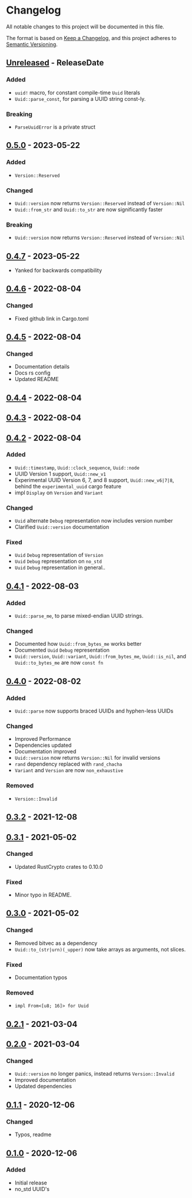 # Changelog

All notable changes to this project will be documented in this file.

The format is based on [Keep a Changelog](https://keepachangelog.com/en/1.1.0/),
and this project adheres to [Semantic Versioning](https://semver.org/spec/v2.0.0.html).

<!-- next-header -->

## [Unreleased] - ReleaseDate

### Added

- `uuid!` macro, for constant compile-time `Uuid` literals
- `Uuid::parse_const`, for parsing a UUID string const-ly.

### Breaking

- `ParseUuidError` is a private struct

## [0.5.0] - 2023-05-22

### Added

- `Version::Reserved`

### Changed

- `Uuid::version` now returns `Version::Reserved` instead of `Version::Nil`
- `Uuid::from_str` and `Uuid::to_str` are now significantly faster

### Breaking

- `Uuid::version` now returns `Version::Reserved` instead of `Version::Nil`

## [0.4.7] - 2023-05-22

- Yanked for backwards compatibility

## [0.4.6] - 2022-08-04

### Changed

- Fixed github link in Cargo.toml

## [0.4.5] - 2022-08-04

### Changed

- Documentation details
- Docs rs config
- Updated README

## [0.4.4] - 2022-08-04

## [0.4.3] - 2022-08-04

## [0.4.2] - 2022-08-04

### Added

- `Uuid::timestamp`, `Uuid::clock_sequence`, `Uuid::node`
- UUID Version 1 support, `Uuid::new_v1`
- Experimental UUID Version 6, 7, and 8 support, `Uuid::new_v6|7|8`, behind the `experimental_uuid` cargo feature
- impl `Display` on `Version` and `Variant`

### Changed

- `Uuid` alternate `Debug` representation now includes version number
- Clarified `Uuid::version` documentation

### Fixed

- `Uuid` `Debug` representation of `Version`
- `Uuid` `Debug` representation on `no_std`
- `Uuid` `Debug` representation in general..

## [0.4.1] - 2022-08-03

### Added

- `Uuid::parse_me`, to parse mixed-endian UUID strings.

### Changed

- Documented how `Uuid::from_bytes_me` works better
- Documented `Uuid` `Debug` representation
- `Uuid::version`, `Uuid::variant`, `Uuid::from_bytes_me`, `Uuid::is_nil`, and `Uuid::to_bytes_me` are now `const fn`

## [0.4.0] - 2022-08-02

### Added

- `Uuid::parse` now supports braced UUIDs and hyphen-less UUIDs

### Changed

- Improved Performance
- Dependencies updated
- Documentation improved
- `Uuid::version` now returns `Version::Nil` for invalid versions
- `rand` dependency replaced with `rand_chacha`
- `Variant` and `Version` are now `non_exhaustive`

### Removed

- `Version::Invalid`

## [0.3.2] - 2021-12-08

## [0.3.1] - 2021-05-02

### Changed

- Updated RustCrypto crates to 0.10.0

### Fixed

- Minor typo in README.

## [0.3.0] - 2021-05-02

### Changed

- Removed bitvec as a dependency
- `Uuid::to_(str|urn)(_upper)` now take arrays as arguments, not slices.

### Fixed

- Documentation typos

### Removed

- `impl From<[u8; 16]> for Uuid`

## [0.2.1] - 2021-03-04

## [0.2.0] - 2021-03-04

### Changed

- `Uuid::version` no longer panics, instead returns `Version::Invalid`
- Improved documentation
- Updated dependencies

## [0.1.1] - 2020-12-06

### Changed

- Typos, readme

## [0.1.0] - 2020-12-06

### Added

- Initial release
- no_std UUID's

<!-- next-url -->
[Unreleased]: https://github.com/TaraNix-Linux/nuuid/compare/v0.5.0...HEAD
[0.5.0]: https://github.com/TaraNix-Linux/nuuid/compare/v0.4.7...v0.5.0
[0.4.7]: https://github.com/TaraNix-Linux/nuuid/compare/v0.4.6...v0.4.7
[0.4.6]: https://github.com/TaraNix-Linux/nuuid/compare/v0.4.5...v0.4.6
[0.4.5]: https://github.com/TaraNix-Linux/nuuid/compare/v0.4.4...v0.4.5
[0.4.4]: https://github.com/TaraNix-Linux/nuuid/compare/v0.4.3...v0.4.4
[0.4.3]: https://github.com/TaraNix-Linux/nuuid/compare/v0.4.2...v0.4.3
[0.4.2]: https://github.com/TaraNix-Linux/nuuid/compare/v0.4.1...v0.4.2
[0.4.1]: https://github.com/TaraNix-Linux/nuuid/compare/v0.4.0...v0.4.1
[0.4.0]: https://github.com/TaraNix-Linux/nuuid/compare/v0.3.2...v0.4.0
[0.3.2]: https://github.com/TaraNix-Linux/nuuid/compare/v0.3.1...v0.3.2
[0.3.1]: https://github.com/TaraNix-Linux/nuuid/compare/v0.3.0...v0.3.1
[0.3.0]: https://github.com/TaraNix-Linux/nuuid/compare/v0.2.1...v0.3.0
[0.2.1]: https://github.com/TaraNix-Linux/nuuid/compare/v0.2.0...v0.2.1
[0.2.0]: https://github.com/TaraNix-Linux/nuuid/compare/v0.1.1...v0.2.0
[0.1.1]: https://github.com/TaraNix-Linux/nuuid/compare/v0.1.0...v0.1.1
[0.1.0]: https://github.com/TaraNix-Linux/nuuid/releases/tag/v0.1.0

<!-- markdownlint-disable-file MD024 -->
